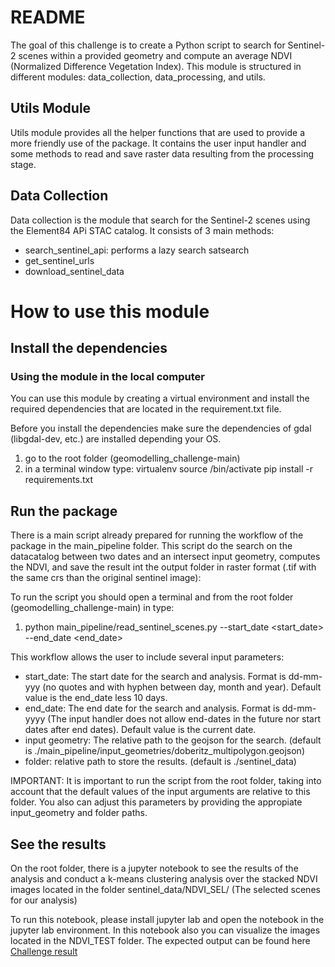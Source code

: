 # README

The goal of this challenge is to create a Python script to search for Sentinel-2 scenes within a provided geometry and compute an average NDVI (Normalized Difference Vegetation Index).
This module is structured in different modules: data_collection, data_processing, and utils.

## Utils Module

Utils module provides all the helper functions that are used to provide a more friendly use of the package. It contains the user input handler and some methods to read and save raster data resulting from the processing stage.

## Data Collection

Data collection is the module that search for the Sentinel-2 scenes using the Element84 APi STAC catalog. It consists of 3 main methods:

- search_sentinel_api: performs a lazy search satsearch
- get_sentinel_urls
- download_sentinel_data

# How to use this module

## Install the dependencies

### Using the module in the local computer

You can use this module by creating a virtual environment and install the required dependencies that are located in the requirement.txt file.

Before you install the dependencies make sure the dependencies of gdal (libgdal-dev, etc.) are installed depending your OS.

1. go to the root folder (geomodelling_challenge-main)
2. in a terminal window type:
   virtualenv <name-virtual-env>
   source <name-virtual-env>/bin/activate
   pip install -r requirements.txt

## Run the package

There is a main script already prepared for running the workflow of the package in the main_pipeline folder. This script do the search on the datacatalog between two dates and an intersect input geometry, computes the NDVI, and save the result int the output folder in raster format (.tif with the same crs than the original sentinel image):

To run the script you should open a terminal and from the root folder (geomodelling_challenge-main) in type:

1. python main_pipeline/read_sentinel_scenes.py --start_date <start_date> --end_date <end_date>

This workflow allows the user to include several input parameters:

- start_date: The start date for the search and analysis. Format is dd-mm-yyy (no quotes and with hyphen between day, month and year). Default value is the end_date less 10 days.
- end_date: The end date for the search and analysis. Format is dd-mm-yyyy (The input handler does not allow end-dates in the future nor start dates after end dates). Default value is the current date.
- input geometry: The relative path to the geojson for the search. (default is ./main_pipeline/input_geometries/doberitz_multipolygon.geojson)
- folder: relative path to store the results. (default is ./sentinel_data)

IMPORTANT: It is important to run the script from the root folder, taking into account that the default values of the input arguments are relative to this folder. You also can adjust this parameters by providing the appropiate input_geometry and folder paths.

## See the results

On the root folder, there is a jupyter notebook to see the results of the analysis and conduct a k-means clustering analysis over the stacked NDVI images located in the folder sentinel_data/NDVI_SEL/ (The selected scenes for our analysis)

To run this notebook, please install jupyter lab and open the notebook in the jupyter lab environment.
In this notebook also you can visualize the images located in the NDVI_TEST folder. The expected output can be found here [Challenge result](https://github.com/andher1802/geomodelling_challenge/blob/main/main_workflow.ipynb)
